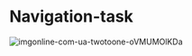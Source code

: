 # Navigation-task


![imgonline-com-ua-twotoone-oVMUMOlKDa](https://user-images.githubusercontent.com/74527431/102083355-6ac0a480-3e39-11eb-9108-9fad18bc64e2.jpg)
